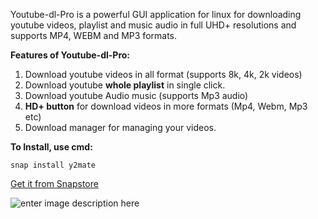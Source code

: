 Youtube-dl-Pro is a powerful GUI application for linux for downloading youtube videos, playlist and music audio in full UHD+ resolutions and supports MP4, WEBM and MP3 formats.

**Features of Youtube-dl-Pro:**

1. Download youtube videos in all format (supports 8k, 4k, 2k videos)
2. Download youtube **whole playlist** in single click.
3. Download youtube Audio music (supports Mp3 audio) ​
4. **HD+ button** for download videos in more formats  (Mp4, Webm, Mp3 etc)
5. Download manager for managing your videos.

**To Install, use cmd:**

    snap install y2mate

[Get it from Snapstore](https://snapcraft.io/youtube-dl-pro)

![enter image description here](https://camo.githubusercontent.com/ab077b20ad9938c23fbdac223ab101df5ed27329bbadbe7f98bfd62d5808f0a7/68747470733a2f2f736e617063726166742e696f2f7374617469632f696d616765732f6261646765732f656e2f736e61702d73746f72652d626c61636b2e737667)

